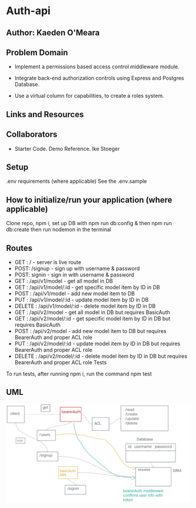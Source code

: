 # Auth-api

## Author: Kaeden O'Meara

## Problem Domain

- Implement a permissions based access control middleware module.

- Integrate back-end authorization controls using Express and Postgres Database.

- Use a virtual column for capabilities, to create a roles system.

## Links and Resources


## Collaborators

- Starter Code. Demo Reference. Ike Stoeger

## Setup

.env requirements (where applicable)
See the .env.sample

## How to initialize/run your application (where applicable)

Clone repo, npm i, set up DB with npm run db:config & then npm run db:create then run nodemon in the terminal

## Routes

- GET : / - server is live route
- POST: /signup - sign up with username & password
- POST: signin - sign in with username & password
- GET : /api/v1/model - get all model in DB
- GET : /api/v1/model/:id - get specific model item by ID in DB
- POST : /api/v1/model - add new model item to DB
- PUT : /api/v1/model/:id - update model item by ID in DB
- DELETE : /api/v1/model/:id - delete model item by ID in DB
- GET : /api/v2/model - get all model in DB but requires BasicAuth
- GET : /api/v2/model/:id - get specific model item by ID in DB but requires BasicAuth
- POST : /api/v2/model - add new model item to DB but requires BearerAuth and proper ACL role
- PUT : /api/v2/model/:id - update model item by ID in DB but requires BearerAuth and proper ACL role
- DELETE : /api/v2/model/:id - delete model item by ID in DB but requires BearerAuth and proper ACL role
Tests

To run tests, after running npm i, run the command npm test

## UML

![UML 08](./assets/uml08.jpg)
